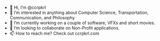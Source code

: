 - 👋 Hi, I’m @ccrpkrl
- 👀 I’m interested in anything about Computer Science, Transportation, Communication, and Philosophy 
- 🌱 I’m currently working on a couple of software, VFXs and short movies.
- 💞️ I’m looking to collaborate on Non-Profit applications. 
- 📫 How to reach me? Check out ccrpkrl.com  

<!---
ccrpkrl/ccrpkrl is a ✨ special ✨ repository because its `README.md` (this file) appears on your GitHub profile.
You can click the Preview link to take a look at your changes.
--->
